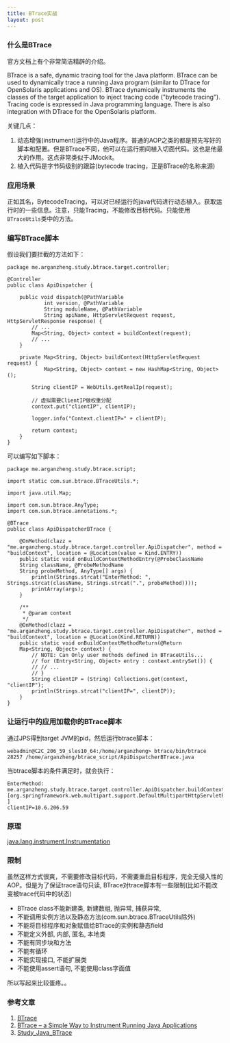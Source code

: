 ```yaml
---
title: BTrace实战
layout: post
---
```


### 什么是BTrace

官方文档上有个非常简洁精辟的介绍。

>
BTrace is a safe, dynamic tracing tool for the Java platform. BTrace can be used to dynamically trace a running Java program (similar to DTrace for OpenSolaris applications and OS). BTrace dynamically instruments the classes of the target application to inject tracing code ("bytecode tracing"). Tracing code is expressed in Java programming language. There is also integration with DTrace for the OpenSolaris platform.

关键几点：

1. 动态增强(instrument)运行中的Java程序。普通的AOP之类的都是预先写好的脚本和配置。但是BTrace不同，他可以在运行期间植入切面代码。这也是他最大的作用。这点非常类似于JMockit。
2. 植入代码是字节码级别的跟踪(bytecode tracing，正是BTrace的名称来源)


### 应用场景

正如其名，BytecodeTracing，可以对已经运行的java代码进行动态植入。获取运行时的一些信息。注意，只能Tracing，不能修改目标代码。只能使用`BTraceUtils`类中的方法。

### 编写BTrace脚本

假设我们要拦截的方法如下：

	package me.arganzheng.study.btrace.target.controller;

	@Controller
	public class ApiDispatcher {

		public void dispatch(@PathVariable
		    	int version, @PathVariable
		    	String moduleName, @PathVariable
		    	String apiName, HttpServletRequest request, HttpServletResponse response) {
		    // ...
		    Map<String, Object> context = buildContext(request);
		    // ...
		}

		private Map<String, Object> buildContext(HttpServletRequest request) {
		        Map<String, Object> context = new HashMap<String, Object>();

	        String clientIP = WebUtils.getRealIp(request);

	        // 虚拟需要ClientIP做权重分配
	        context.put("clientIP", clientIP);
	        
	        logger.info("Context.clientIP=" + clientIP);

	        return context;
		}
	}

可以编写如下脚本：

	package me.arganzheng.study.btrace.script;

	import static com.sun.btrace.BTraceUtils.*;

	import java.util.Map;

	import com.sun.btrace.AnyType;
	import com.sun.btrace.annotations.*;

	@BTrace
	public class ApiDispatcherBTrace {

	    @OnMethod(clazz = "me.arganzheng.study.btrace.target.controller.ApiDispatcher", method = "buildContext", location = @Location(value = Kind.ENTRY))
	    public static void onBuildContextMethodEntry(@ProbeClassName
	    String className, @ProbeMethodName
	    String probeMethod, AnyType[] args) {
	        println(Strings.strcat("EnterMethod: ", Strings.strcat(className, Strings.strcat(".", probeMethod))));
	        printArray(args);
	    }

	    /**
	     * @param context
	     */
	    @OnMethod(clazz = "me.arganzheng.study.btrace.target.controller.ApiDispatcher", method = "buildContext", location = @Location(Kind.RETURN))
	    public static void onBuildContextMethodReturn(@Return
	    Map<String, Object> context) {
	        // NOTE: Can Only user methods defined in BTraceUtils...
	        // for (Entry<String, Object> entry : context.entrySet()) {
	        // // ...
	        // }
	        String clientIP = (String) Collections.get(context, "clientIP");
	        println(Strings.strcat("clientIP=", clientIP));
	    }
	}


### 让运行中的应用加载你的BTrace脚本

通过JPS得到target JVM的pid，然后运行btrace脚本： 
	
	webadmin@C2C_206_59_sles10_64:/home/arganzheng> btrace/bin/btrace 28257 /home/arganzheng/btrace_script/ApiDispatcherBTrace.java

当btrace脚本的条件满足时，就会执行：

	EnterMethod: me.arganzheng.study.btrace.target.controller.ApiDispatcher.buildContext
	[org.springframework.web.multipart.support.DefaultMultipartHttpServletRequest@26fc5b01, ]
	clientIP=10.6.206.59


### 原理

[java.lang.instrument.Instrumentation](http://docs.oracle.com/javase/6/docs/technotes/guides/instrumentation/index.html)

### 限制

虽然这样方式很爽，不需要修改目标代码，不需要重启目标程序，完全无侵入性的AOP。但是为了保证trace语句只读, BTrace对trace脚本有一些限制(比如不能改变被trace代码中的状态) 

* BTrace class不能新建类, 新建数组, 抛异常, 捕获异常,
* 不能调用实例方法以及静态方法(com.sun.btrace.BTraceUtils除外)
* 不能将目标程序和对象赋值给BTrace的实例和静态field
* 不能定义外部, 内部, 匿名, 本地类
* 不能有同步块和方法
* 不能有循环
* 不能实现接口, 不能扩展类
* 不能使用assert语句, 不能使用class字面值

所以写起来比较蛋疼。。


### 参考文章

1. [BTrace](https://kenai.com/projects/btrace/pages/Home)
2. [BTrace – a Simple Way to Instrument Running Java Applications](http://piotrnowicki.com/2012/05/btrace-a-simple-way-to-instrument-running-java-applications/)
3. [Study_Java_BTrace ](http://source.hatter.me/p/hatter-source-code/wiki/Study_Java_BTrace)


